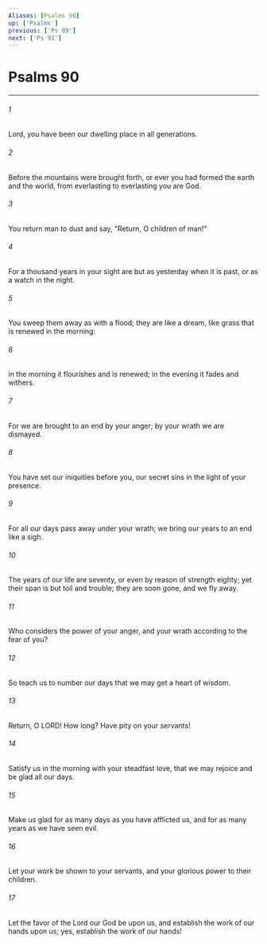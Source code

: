 ```yaml
---
Aliases: [Psalms 90]
up: ['Psalms']
previous: ['Ps 89']
next: ['Ps 91']
---
```

# Psalms 90
***



###### 1 
Lord, you have been our dwelling place in all generations. 

###### 2 
Before the mountains were brought forth, or ever you had formed the earth and the world, from everlasting to everlasting you are God. 

###### 3 
You return man to dust and say, "Return, O children of man!" 

###### 4 
For a thousand years in your sight are but as yesterday when it is past, or as a watch in the night. 

###### 5 
You sweep them away as with a flood; they are like a dream, like grass that is renewed in the morning: 

###### 6 
in the morning it flourishes and is renewed; in the evening it fades and withers. 

###### 7 
For we are brought to an end by your anger; by your wrath we are dismayed. 

###### 8 
You have set our iniquities before you, our secret sins in the light of your presence. 

###### 9 
For all our days pass away under your wrath; we bring our years to an end like a sigh. 

###### 10 
The years of our life are seventy, or even by reason of strength eighty; yet their span is but toil and trouble; they are soon gone, and we fly away. 

###### 11 
Who considers the power of your anger, and your wrath according to the fear of you? 

###### 12 
So teach us to number our days that we may get a heart of wisdom. 

###### 13 
Return, O LORD! How long? Have pity on your servants! 

###### 14 
Satisfy us in the morning with your steadfast love, that we may rejoice and be glad all our days. 

###### 15 
Make us glad for as many days as you have afflicted us, and for as many years as we have seen evil. 

###### 16 
Let your work be shown to your servants, and your glorious power to their children. 

###### 17 
Let the favor of the Lord our God be upon us, and establish the work of our hands upon us; yes, establish the work of our hands!
